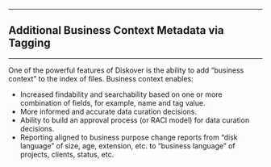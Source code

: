 ___
## Additional Business Context Metadata via Tagging
___

One of the powerful features of Diskover is the ability to add “business context” to the index of files. Business context enables:

- Increased findability and searchability based on one or more combination of fields, for example, name and tag value.
- More informed and accurate data curation decisions.
- Ability to build an approval process (or RACI model) for data curation decisions.
- Reporting aligned to business purpose change reports from “disk language” of size, age, extension, etc. to “business language” of projects, clients, status, etc.
